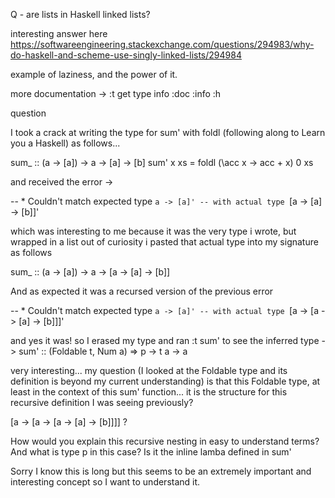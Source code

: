 Q - are lists in Haskell linked lists?

interesting answer here
https://softwareengineering.stackexchange.com/questions/294983/why-do-haskell-and-scheme-use-singly-linked-lists/294984

example of laziness, and the power of it.

more documentation ->
:t get type info
:doc
:info
:h

question

I took a crack at writing the type for sum' with foldl (following along to Learn you a Haskell) as follows...

sum\_ :: (a -> [a]) -> a -> [a] -> [b]
sum' x xs = foldl (\acc x -> acc + x) 0 xs

and received the error ->

-- \* Couldn't match expected type `a -> [a]' -- with actual type `[a -> [a] -> [b]]'

which was interesting to me because it was the very type i wrote, but wrapped in a list
out of curiosity i pasted that actual type into my signature as follows

sum\_ :: (a -> [a]) -> a -> [a -> [a] -> [b]]

And as expected it was a recursed version of the previous error

-- \* Couldn't match expected type `a -> [a]' -- with actual type `[a -> [a -> [a] -> [b]]]'

and yes it was! so I erased my type and ran :t sum' to see the inferred type ->
sum' :: (Foldable t, Num a) => p -> t a -> a

very interesting... my question (I looked at the Foldable type and its definition is beyond my current understanding) is that this Foldable type, at least in the context of this sum' function... it is the structure for this recursive definition I was seeing previously?

[a -> [a -> [a -> [a] -> [b]]]] ?

How would you explain this recursive nesting in easy to understand terms?
And what is type p in this case? Is it the inline lamba defined in sum'

Sorry I know this is long but this seems to be an extremely important and interesting concept so I want to understand it.